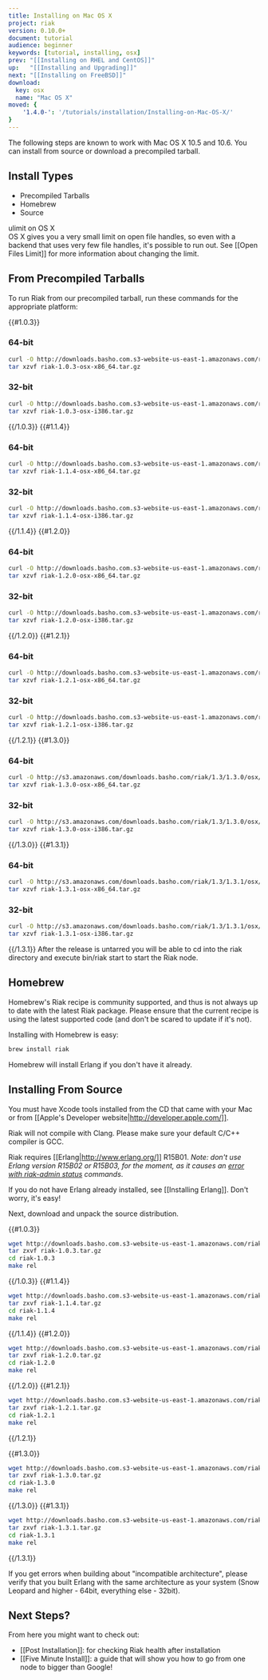 ```yaml
---
title: Installing on Mac OS X
project: riak
version: 0.10.0+
document: tutorial
audience: beginner
keywords: [tutorial, installing, osx]
prev: "[[Installing on RHEL and CentOS]]"
up:   "[[Installing and Upgrading]]"
next: "[[Installing on FreeBSD]]"
download:
  key: osx
  name: "Mac OS X"
moved: {
    '1.4.0-': '/tutorials/installation/Installing-on-Mac-OS-X/'
}
---
```


The following steps are known to work with Mac OS X 10.5 and 10.6. You can install from source or download a precompiled tarball.

## Install Types
  * Precompiled Tarballs
  * Homebrew
  * Source

<div class="note"><div class="title">ulimit on OS X</div>OS X gives you a very small limit on open file handles, so even with a backend that uses very few file handles, it's possible to run out. See [[Open Files Limit]] for more information about changing the limit.</div>

## From Precompiled Tarballs
To run Riak from our precompiled tarball, run these commands for the appropriate platform:

{{#1.0.3}}
### 64-bit

```bash
curl -O http://downloads.basho.com.s3-website-us-east-1.amazonaws.com/riak/1.0/1.0.3/riak-1.0.3-osx-x86_64.tar.gz
tar xzvf riak-1.0.3-osx-x86_64.tar.gz
```

### 32-bit

```bash
curl -O http://downloads.basho.com.s3-website-us-east-1.amazonaws.com/riak/1.0/1.0.3/riak-1.0.3-osx-i386.tar.gz
tar xzvf riak-1.0.3-osx-i386.tar.gz
```

{{/1.0.3}}
{{#1.1.4}}

### 64-bit

```bash
curl -O http://downloads.basho.com.s3-website-us-east-1.amazonaws.com/riak/1.1/1.1.4/riak-1.1.4-osx-x86_64.tar.gz
tar xzvf riak-1.1.4-osx-x86_64.tar.gz
```

### 32-bit

```bash
curl -O http://downloads.basho.com.s3-website-us-east-1.amazonaws.com/riak/1.1/1.1.4/riak-1.1.4-osx-i386.tar.gz
tar xzvf riak-1.1.4-osx-i386.tar.gz
```

{{/1.1.4}}
{{#1.2.0}}

### 64-bit

```bash
curl -O http://downloads.basho.com.s3-website-us-east-1.amazonaws.com/riak/1.2/1.2.0/osx/10.4/riak-1.2.0-osx-x86_64.tar.gz
tar xzvf riak-1.2.0-osx-x86_64.tar.gz
```

### 32-bit

```bash
curl -O http://downloads.basho.com.s3-website-us-east-1.amazonaws.com/riak/1.2/1.2.0/osx/10.4/riak-1.2.0-osx-i386.tar.gz
tar xzvf riak-1.2.0-osx-i386.tar.gz
```

{{/1.2.0}}
{{#1.2.1}}

### 64-bit

```bash
curl -O http://downloads.basho.com.s3-website-us-east-1.amazonaws.com/riak/1.2/1.2.1/osx/10.4/riak-1.2.1-osx-x86_64.tar.gz
tar xzvf riak-1.2.1-osx-x86_64.tar.gz
```

### 32-bit

```bash
curl -O http://downloads.basho.com.s3-website-us-east-1.amazonaws.com/riak/1.2/1.2.1/osx/10.4/riak-1.2.1-osx-i386.tar.gz
tar xzvf riak-1.2.1-osx-i386.tar.gz
```

{{/1.2.1}}
{{#1.3.0}}

### 64-bit

```bash
curl -O http://s3.amazonaws.com/downloads.basho.com/riak/1.3/1.3.0/osx/10.6/riak-1.3.0-osx-x86_64.tar.gz
tar xzvf riak-1.3.0-osx-x86_64.tar.gz
```

### 32-bit

```bash
curl -O http://s3.amazonaws.com/downloads.basho.com/riak/1.3/1.3.0/osx/10.6/riak-1.3.0-osx-i386.tar.gz
tar xzvf riak-1.3.0-osx-i386.tar.gz
```

{{/1.3.0}}
{{#1.3.1}}

### 64-bit

```bash
curl -O http://s3.amazonaws.com/downloads.basho.com/riak/1.3/1.3.1/osx/10.6/riak-1.3.1-osx-x86_64.tar.gz
tar xzvf riak-1.3.1-osx-x86_64.tar.gz
```

### 32-bit

```bash
curl -O http://s3.amazonaws.com/downloads.basho.com/riak/1.3/1.3.1/osx/10.6/riak-1.3.1-osx-i386.tar.gz
tar xzvf riak-1.3.1-osx-i386.tar.gz
```

{{/1.3.1}}
After the release is untarred you will be able to cd into the riak directory and execute bin/riak start to start the Riak node.

## Homebrew

<div class="note">Homebrew's Riak recipe is community supported, and thus is not always up to date with the latest Riak package. Please ensure that the current recipe is using the latest supported code (and don't be scared to update if it's not).</div>

Installing with Homebrew is easy:

```bash
brew install riak
```

Homebrew will install Erlang if you don't have it already.

## Installing From Source
You must have Xcode tools installed from the CD that came with your Mac or from [[Apple's Developer website|http://developer.apple.com/]].

<div class="note">Riak will not compile with Clang. Please make sure your default C/C++ compiler is GCC.</div>

Riak requires [[Erlang|http://www.erlang.org/]] R15B01. *Note: don't use Erlang version R15B02 or R15B03, for the moment, as it causes an [error with riak-admin status](https://github.com/basho/riak/issues/227) commands*.

If you do not have Erlang already installed, see [[Installing Erlang]]. Don't worry, it's easy!

Next, download and unpack the source distribution.

{{#1.0.3}}

```bash
wget http://downloads.basho.com.s3-website-us-east-1.amazonaws.com/riak/1.0/1.0.3/riak-1.0.3.tar.gz
tar zxvf riak-1.0.3.tar.gz
cd riak-1.0.3
make rel
```

{{/1.0.3}}
{{#1.1.4}}

```bash
wget http://downloads.basho.com.s3-website-us-east-1.amazonaws.com/riak/1.1/1.1.4/riak-1.1.4.tar.gz
tar zxvf riak-1.1.4.tar.gz
cd riak-1.1.4
make rel
```

{{/1.1.4}}
{{#1.2.0}}

```bash
wget http://downloads.basho.com.s3-website-us-east-1.amazonaws.com/riak/1.2/1.2.0/riak-1.2.0.tar.gz
tar zxvf riak-1.2.0.tar.gz
cd riak-1.2.0
make rel
```

{{/1.2.0}}
{{#1.2.1}}

```bash
wget http://downloads.basho.com.s3-website-us-east-1.amazonaws.com/riak/1.2/1.2.1/riak-1.2.1.tar.gz
tar zxvf riak-1.2.1.tar.gz
cd riak-1.2.1
make rel
```

{{/1.2.1}}

{{#1.3.0}}

```bash
wget http://downloads.basho.com.s3-website-us-east-1.amazonaws.com/riak/1.3/1.3.0/riak-1.3.0.tar.gz
tar zxvf riak-1.3.0.tar.gz
cd riak-1.3.0
make rel
```

{{/1.3.0}}
{{#1.3.1}}

```bash
wget http://downloads.basho.com.s3-website-us-east-1.amazonaws.com/riak/1.3/1.3.0/riak-1.3.0.tar.gz
tar zxvf riak-1.3.1.tar.gz
cd riak-1.3.1
make rel
```

{{/1.3.1}}

If you get errors when building about "incompatible architecture", please verify that you built Erlang with the same architecture as your system (Snow Leopard and higher - 64bit, everything else - 32bit).

## Next Steps?
From here you might want to check out:

  * [[Post Installation]]: for checking Riak health after installation
  * [[Five Minute Install]]: a guide that will show you how to go from one node to bigger than Google!

